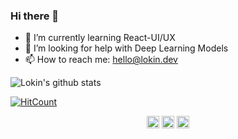 ### Hi there 👋
- 🌱 I’m currently learning React-UI/UX
- 🤔 I’m looking for help with Deep Learning Models 
- 📫 How to reach me: hello@lokin.dev
<!--
**alphabetagamer/alphabetagamer** is a ✨ _special_ ✨ repository because its `README.md` (this file) appears on your GitHub profile.

Here are some ideas to get you started:

- 🔭 I’m currently working on ...
- 🌱 I’m currently learning ...
- 👯 I’m looking to collaborate on ...
- 🤔 I’m looking for help with ...
- 💬 Ask me about ...
- 📫 How to reach me: ...
- 😄 Pronouns: ...
- ⚡ Fun fact: ...
-->
![Lokin's github stats](https://github-readme-stats.vercel.app/api?username=alphabetagamer&show_icons=true)


[![HitCount](http://hits.dwyl.com/alphabetagamer/alphabetagamer.svg)](http://hits.dwyl.com/alphabetagamer/alphabetagamer)

<p align="center">
<a href="https://linkedin.com/in/lokin-sethia-456626154/" target="blank"><img align="center" src="https://cdn.jsdelivr.net/npm/simple-icons@3.0.1/icons/linkedin.svg" alt="amruthpillai" height="20" width="20" /></a>
<a href="https://fb.com/lokin2906" target="blank"><img align="center" src="https://cdn.jsdelivr.net/npm/simple-icons@3.0.1/icons/facebook.svg" alt="amruthpillai" height="20" width="20" /></a>
<a href="https://instagram.com/xkcvz" target="blank"><img align="center" src="https://cdn.jsdelivr.net/npm/simple-icons@3.0.1/icons/instagram.svg" alt="amruthpillai" height="20" width="20" /></a>
</p>
